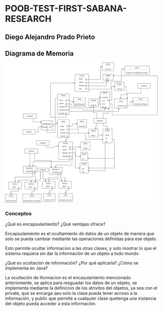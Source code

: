  # POOB-TEST-FIRST-SABANA-RESEARCH

 ## Diego Alejandro Prado Prieto

 ## Diagrama de Memoria

 ![](POOB-TEST-FIRST-SABANA-RESEARCH-1.4.11/img/Memoria.png)

 ### Conceptos

 ¿Qué es encapsulamiento? ¿Qué ventajas ofrece?

  Encapsulamiento es el ocultamiento de datos de un objeto de manera que solo se pueda cambiar mediante las operaciones definidas para ese objeto.

  Esto permite ocultar informacion a las otras clases, y solo mostrar lo que el sistema requiera sin dar la información de un objeto a todo mundo

 ¿Qué es ocultación de información? ¿Por qué aplicarla? ¿Cómo se implementa en Java?

 La ocultación de iformacion es el encasulamiento mencionado anteriomente, se aplica para resguadar los datos de un objeto, se implementa mediante la definicion de los atrivitos del objetos, ya sea con el private, que se encarga qeu solo la clase pueda tener acceso a la información, y public que permite a cualquier clase quetenga una instancia del objeto pueda acceder a esta información.
